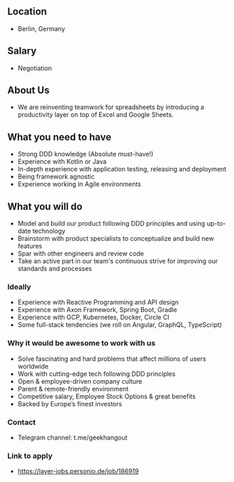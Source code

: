 ## Location

* Berlin, Germany

## Salary

* Negotiation

## About Us

* We are reinventing teamwork for spreadsheets by introducing a productivity layer on top of Excel and Google Sheets.

## What you need to have

* Strong DDD knowledge (Absolute must-have!)
* Experience with Kotlin or Java
* In-depth experience with application testing, releasing and deployment
* Being framework agnostic
* Experience working in Agile environments

## What you will do

* Model and build our product following DDD principles and using up-to-date technology
* Brainstorm with product specialists to conceptualize and build new features
* Spar with other engineers and review code
* Take an active part in our team's continuous strive for improving our standards and processes

### Ideally

* Experience with Reactive Programming and API design
* Experience with Axon Framework, Spring Boot, Gradle
* Experience with GCP, Kubernetes, Docker, Circle CI
* Some full-stack tendencies (we roll on Angular, GraphQL, TypeScript)

### Why it would be awesome to work with us

- Solve fascinating and hard problems that affect millions of users worldwide
- Work with cutting-edge tech following DDD principles
- Open & employee-driven company culture
- Parent & remote-friendly environment
- Competitive salary, Employee Stock Options & great benefits
- Backed by Europe’s finest investors

### Contact

* Telegram channel:  t.me/geekhangout

### Link to apply

* https://layer-jobs.personio.de/job/186919
